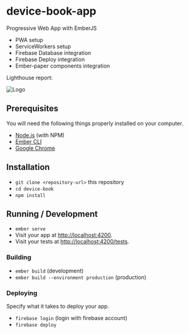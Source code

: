 # device-book-app
Progressive Web App with EmberJS

* PWA setup
* ServiceWorkers setup
* Firebase Database integration
* Firebase Deploy integration
* Ember-paper components integration

Lighthouse report:

![Logo](https://device-book-c16c5.firebaseapp.com/assets/images/Lighthouse_report.png)

## Prerequisites

You will need the following things properly installed on your computer.

* [Node.js](https://nodejs.org/) (with NPM)
* [Ember CLI](https://ember-cli.com/)
* [Google Chrome](https://google.com/chrome/)

## Installation

* `git clone <repository-url>` this repository
* `cd device-book`
* `npm install`

## Running / Development

* `ember serve`
* Visit your app at [http://localhost:4200](http://localhost:4200).
* Visit your tests at [http://localhost:4200/tests](http://localhost:4200/tests).

### Building

* `ember build` (development)
* `ember build --environment production` (production)

### Deploying

Specify what it takes to deploy your app.
* `firebase login` (login with firebase account)
* `firebase deploy`
